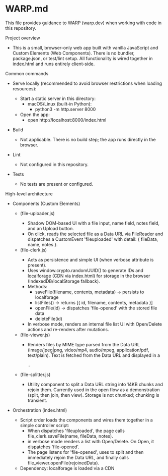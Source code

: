 # WARP.md

This file provides guidance to WARP (warp.dev) when working with code in this repository.

Project overview
- This is a small, browser-only web app built with vanilla JavaScript and Custom Elements (Web Components). There is no bundler, package.json, or test/lint setup. All functionality is wired together in index.html and runs entirely client-side.

Common commands
- Serve locally (recommended to avoid browser restrictions when loading resources):
  - Start a static server in this directory:
    - macOS/Linux (built-in Python):
      - python3 -m http.server 8000
  - Open the app:
    - open http://localhost:8000/index.html

- Build
  - Not applicable. There is no build step; the app runs directly in the browser.

- Lint
  - Not configured in this repository.

- Tests
  - No tests are present or configured.

High-level architecture
- Components (Custom Elements)
  - <file-uploader> (file-uploader.js)
    - Shadow DOM-based UI with a file input, name field, notes field, and an Upload button.
    - On click, reads the selected file as a Data URL via FileReader and dispatches a CustomEvent 'fileuploaded' with detail: { fileData, name, notes }.
  - <file-clerk> (file-clerk.js)
    - Acts as persistence and simple UI (when verbose attribute is present).
    - Uses window.crypto.randomUUID() to generate IDs and localforage (CDN via index.html) for storage in the browser (IndexedDB/localStorage fallback).
    - Methods:
      - saveFile(filename, contents, metadata) -> persists to localforage
      - listFiles() -> returns [{ id, filename, contents, metadata }]
      - openFile(id) -> dispatches 'file-opened' with the stored file data
      - deleteFile(id)
    - In verbose mode, renders an internal file list UI with Open/Delete actions and re-renders after mutations.
  - <file-viewer> (file-viewer.js)
    - Renders files by MIME type parsed from the Data URL (image/jpeg|png, video/mp4, audio/mpeg, application/pdf, text/plain). Text is fetched from the Data URL and displayed in a <pre>.
  - <file-splitter> (file-splitter.js)
    - Utility component to split a Data URL string into 14KB chunks and rejoin them. Currently used in the open flow as a demonstration (split, then join, then view). Storage is not chunked; chunking is transient.

- Orchestration (index.html)
  - Script order loads the components and wires them together in a simple controller script:
    - When <file-uploader> dispatches 'fileuploaded', the page calls file_clerk.saveFile(name, fileData, notes).
    - <file-clerk> in verbose mode renders a list with Open/Delete. On Open, it dispatches 'file-opened'.
    - The page listens for 'file-opened', uses <file-splitter> to split and then immediately rejoin the Data URL, and finally calls file_viewer.openFile(rejoinedData).
  - Dependency: localforage is loaded via a CDN <script> tag in index.html before <file-clerk> is used.

Development notes specific to this repo
- Because there is no bundler, any new functionality should be added via additional <script> tags in index.html, taking care with load order if symbols are referenced across files.
- Running under a local HTTP server is recommended. Opening index.html via file:// may work in some cases but can run into browser security policies (e.g., fetch of Data URLs for text rendering works, but serving over http://localhost ensures consistent behavior).
- Storage is entirely browser-side via localforage. To reset state during development, clear the site storage (IndexedDB/localStorage) from your browser's devtools for http://localhost:8000.
